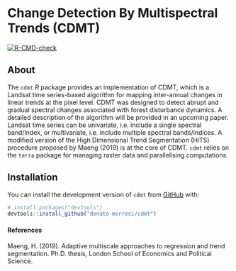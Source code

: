 
<!-- README.md is generated from README.Rmd. Please edit that file -->

# Change Detection By Multispectral Trends (CDMT)

<!-- badges: start -->

[![R-CMD-check](https://github.com/donato-morresi/cdmt/workflows/R-CMD-check/badge.svg)](https://github.com/donato-morresi/cdmt/actions)
<!-- badges: end -->

## About

The `cdmt` *R* package provides an implementation of CDMT, which is a
Landsat time series-based algorithm for mapping inter-annual changes in
linear trends at the pixel level. CDMT was designed to detect abrupt and
gradual spectral changes associated with forest disturbance dynamics. A
detailed description of the algorithm will be provided in an upcoming
paper. Landsat time series can be univariate, i.e. include a single
spectral band/index, or multivariate, i.e. include multiple spectral
bands/indices. A modified version of the High Dimensional Trend
Segmentation (HiTS) procedure proposed by Maeng (2019) is at the core of
CDMT. `cdmt` relies on the `terra` package for managing raster data and
parallelising computations.

## Installation

You can install the development version of `cdmt` from
[GitHub](https://github.com/) with:

``` r
# install.packages("devtools")
devtools::install_github("donato-morresi/cdmt")
```

#### References

Maeng, H. (2019). Adaptive multiscale approaches to regression and trend
segmentation. Ph.D. thesis, London School of Economics and Political
Science.
